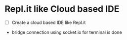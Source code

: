 # Repl.it like Cloud based IDE 
- [ ] Create a cloud based IDE like Repl.it

- bridge connection using socket.io for terminal is done